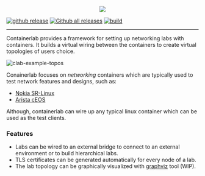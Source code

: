 <p align=center><img src=https://gitlab.com/rdodin/pics/-/wikis/uploads/18b84497134ee39510d9daa6bc6712ad/containerlab_export.svg?sanitize=true/></p>

[![github release](https://img.shields.io/github/release/srl-wim/container-lab.svg?style=flat-square&color=00c9ff&labelColor=bec8d2)](https://github.com/srl-wim/container-lab/releases/)
[![Github all releases](https://img.shields.io/github/downloads/srl-wim/container-lab/total.svg?style=flat-square&color=00c9ff&labelColor=bec8d2)](https://github.com/srl-wim/container-lab/releases/)
[![build](https://img.shields.io/github/workflow/status/srl-wim/container-lab/Test/master?style=flat-square&labelColor=bec8d2)](https://github.com/srl-wim/container-lab/releases/)

---

Containerlab provides a framework for setting up networking labs with containers. It builds a virtual wiring between the containers to create virtual topologies of users choice.

![clab-example-topos](https://gitlab.com/rdodin/pics/-/wikis/uploads/5a10778e2a10fa4ca581c7164b71175f/image.png)

Conainerlab focuses on _networking_ containers which are typically used to test network features and designs, such as:

* [Nokia SR-Linux](https://www.nokia.com/networks/products/service-router-linux-NOS/)
* [Arista cEOS](https://www.arista.com/en/products/software-controlled-container-networking)

Although, containerlab can wire up any typical linux container which can be used as the test clients.

### Features
* Labs can be wired to an external bridge to connect to an external environment or to build hierarchical labs.
* TLS certificates can be generated automatically for every node of a lab.
* The lab topology can be graphically visualized with [graphviz](https://graphviz.org) tool (WIP).
